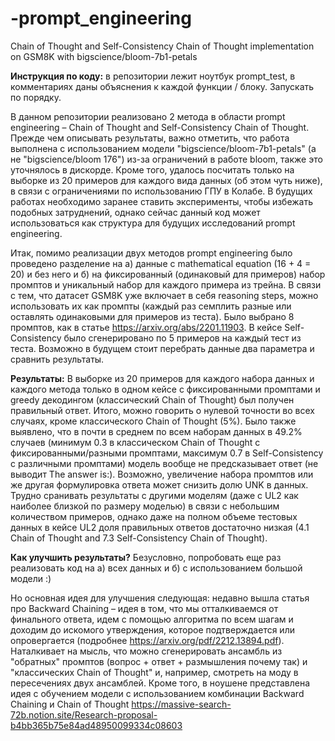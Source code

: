 # -prompt_engineering
Chain of Thought and Self-Consistency Chain of Thought implementation on GSM8K with bigscience/bloom-7b1-petals

**Инструкция по коду:** в репозитории лежит ноутбук prompt_test, в комментариях даны объяснения к каждой функции / блоку. Запускать по порядку. 

В данном репозитории реализовано 2 метода в области prompt engineering – Chain of Thought and Self-Consistency Chain of Thought. 
Прежде чем описывать результаты, важно отметить, что работа выполнена с использованием модели "bigscience/bloom-7b1-petals" (а не "bigscience/bloom 176") из-за ограничений в работе bloom, также это уточнялось в дискорде. Кроме того, удалось посчитать только на выборке из 20 примеров для каждого вида данных (об этом чуть ниже), в связи с ограничениями по использованию ГПУ в Колабе. В будущих работах необходимо заранее ставить эксперименты, чтобы избежать подобных затруднений, однако сейчас данный код может использоваться как структура для будущих исследований prompt engineering. 

Итак, помимо реализации двух методов prompt engineering было проведено разделение на а) данные с mathematical equation (16 + 4 = 20) и без него  и б) на фиксированный (одинаковый для примеров) набор промптов и уникальный набор для каждого примера из трейна. В связи с тем, что датасет GSM8K уже включает в себя reasoning steps, можно использовать их как промпты (каждый раз семплить разные или оставлять одинаковыми для примеров из теста). Было выбрано 8 промптов, как в статье https://arxiv.org/abs/2201.11903. В кейсе Self-Consistency было сгенерировано по 5 примеров на каждый тест из теста. Возможно в будущем стоит перебрать данные два параметра и сравнить результаты.   

**Результаты:** 
В выборке из 20 примеров для каждого набора данных и каждого метода только в одном кейсе с фиксированными промптами и greedy декодингом (классический Chain of Thought) был получен правильный ответ. Итого, можно говорить о нулевой точности во всех случаях, кроме классического Chain of Thought (5%). Было также выявлено, что в почти в среднем по всем наборам данных в 49.2% случаев (минимум 0.3 в классическом Chain of Thought с фиксированными/разными промптами, максимум 0.7 в Self-Consistency с различными промптами) модель вообще не предсказывает ответ (не выводит The answer is:). Возможно, увеличение набора промптов или же другая формулировка ответа может снизить долю UNK в данных. Трудно сранивать результаты с другими моделям (даже с UL2 как наиболее близкой по размеру моделью) в связи с небольшим количеством примеров, однако даже на полном объеме тестовых данных в кейсе UL2 доля правильных ответов достаточно низкая (4.1 Chain of Thought and 7.3 Self-Consistency Chain of Thought). 

**Как улучшить результаты?** 
Безусловно, попробовать еще раз реализовать код на а) всех данных и б) с использованием большой модели :) 

Но основная идея для улучшения следующая: недавно вышла статья про Backward Chaining – идея в том, что мы отталкиваемся от финального ответа, идем с помощью алгоритма по всем шагам и доходим до искомого утверждения, которое подтверждается или опровергается (подробнее https://arxiv.org/pdf/2212.13894.pdf). Наталкивает на мысль, что можно сгенерировать ансамбль из "обратных" промптов (вопрос + ответ + размышления почему так) и "классических Chain of Thought" и, например, смотреть на моду в пересечениях двух ансамблей. Кроме того, в ноушене представлена идея с обучением модели с использованием комбинации Backward Chaining и Chain of Thought https://massive-search-72b.notion.site/Research-proposal-b4bb365b75e84ad48950099334c08603
